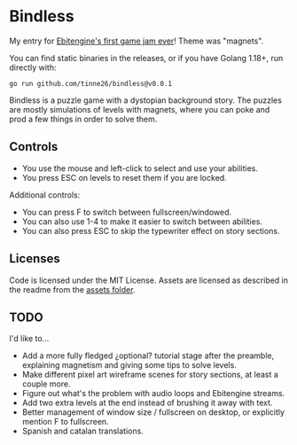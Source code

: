 # Bindless
My entry for [Ebitengine's first game jam ever](https://itch.io/jam/ebiten-game-jam)! Theme was "magnets".

You can find static binaries in the releases, or if you have Golang 1.18+, run directly with:
```
go run github.com/tinne26/bindless@v0.0.1
```

Bindless is a puzzle game with a dystopian background story. The puzzles are mostly simulations of levels with magnets, where you can poke and prod a few things in order to solve them.

## Controls
- You use the mouse and left-click to select and use your abilities.
- You press ESC on levels to reset them if you are locked.

Additional controls:
- You can press F to switch between fullscreen/windowed.
- You can also use 1-4 to make it easier to switch between abilities.
- You can also press ESC to skip the typewriter effect on story sections.


## Licenses
Code is licensed under the MIT License. Assets are licensed as described in the readme from the [assets folder](https://github.com/tinne26/bindless/tree/main/assets).

## TODO
I'd like to...
- Add a more fully fledged ¿optional? tutorial stage after the preamble, explaining magnetism and giving some tips to solve levels.
- Make different pixel art wireframe scenes for story sections, at least a couple more.
- Figure out what's the problem with audio loops and Ebitengine streams.
- Add two extra levels at the end instead of brushing it away with text.
- Better management of window size / fullscreen on desktop, or explicitly mention F to fullscreen.
- Spanish and catalan translations.
